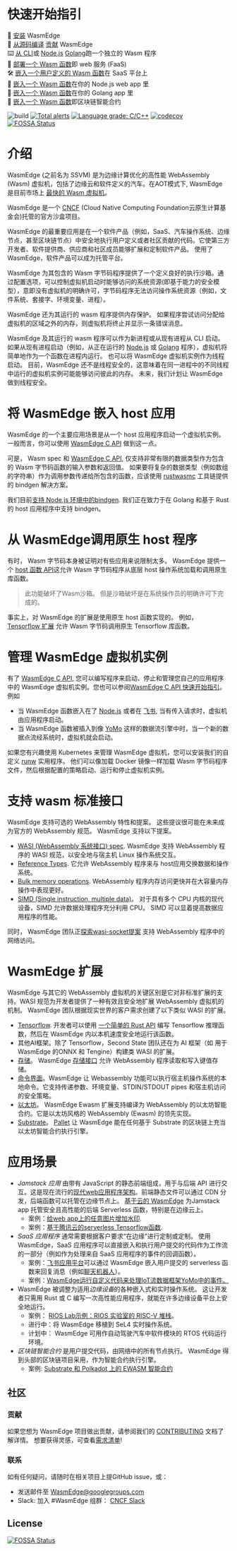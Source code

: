 
# 快速开始指引

🚀 [安装](docs/install.md) WasmEdge\
🤖 [从源码编译](docs/build.md)  [贡献](docs/contribution.md) WasmEdge\
⌨️  [从 CLI](docs/run.md)或 [Node.js](https://github.com/second-state/wasm-learning/tree/master/ssvm/file-example)  [Golang](https://github.com/second-state/WasmEdge-go/tree/master/examples/go_mtcnn)跑一个独立的 Wasm 程序\
💭 [部署一个 Wasm 函数](https://www.secondstate.io/articles/getting-started-with-function-as-a-service-in-rust/)即 web 服务 (FaaS)\
🛠 [嵌入一个用户定义的 Wasm 函数](http://reactor.secondstate.info/docs/user-create-a-bot.html)在  SaaS 平台上\
🔩 [嵌入一个 Wasm 函数](https://www.secondstate.io/articles/getting-started-with-rust-function/)在你的 Node.js web app 里\
🔌 [嵌入一个 Wasm 函数](https://github.com/second-state/WasmEdge-go/tree/master/examples/go_PassBytes)在你的 Golang app 里\
🔗 [嵌入一个 Wasm 函数](https://medium.com/ethereum-on-steroids/running-ethereum-smart-contracts-in-a-substrate-blockchain-56fbc27fc95a)即区块链智能合约 

![build](https://github.com/WasmEdge/WasmEdge/workflows/build/badge.svg)
[![Total alerts](https://img.shields.io/lgtm/alerts/g/WasmEdge/WasmEdge.svg?logo=lgtm&logoWidth=18)](https://lgtm.com/projects/g/WasmEdge/WasmEdge/alerts/)
[![Language grade: C/C++](https://img.shields.io/lgtm/grade/cpp/g/WasmEdge/WasmEdge.svg?logo=lgtm&logoWidth=18)](https://lgtm.com/projects/g/WasmEdge/WasmEdge/context:cpp)
[![codecov](https://codecov.io/gh/WasmEdge/WasmEdge/branch/master/graph/badge.svg)](https://codecov.io/gh/WasmEdge/WasmEdge)
[![FOSSA Status](https://app.fossa.com/api/projects/git%2Bgithub.com%2FWasmEdge%2FWasmEdge.svg?type=shield)](https://app.fossa.com/projects/git%2Bgithub.com%2FWasmEdge%2FWasmEdge?ref=badge_shield)

# 介绍

WasmEdge (之前名为 SSVM) 是为边缘计算优化的高性能 WebAssembly (Wasm) 虚拟机，包括了边缘云和软件定义的汽车。在AOT模式下, WasmEdge 是目前市场上 [最快的 Wasm 虚拟机](https://ieeexplore.ieee.org/document/9214403)。

WasmEdge 是一个 [CNCF](https://www.cncf.io/) (Cloud Native Computing Foundation云原生计算基金会)托管的官方沙盒项目。

WasmEdge 的最重要应用是在一个软件产品（例如，SaaS、汽车操作系统、边缘节点，甚至区块链节点）中安全地执行用户定义或者社区贡献的代码。它使第三方开发者、软件提供商、供应商和社区成员能够扩展和定制软件产品。 使用了 WasmEdge，软件产品可以成为托管平台。

WasmEdge 为其包含的 Wasm 字节码程序提供了一个定义良好的执行沙箱。通过配置选项，可以控制虚拟机启动时能够访问的系统资源(即基于能力的安全模型），意即没有虚拟机的明确许可，字节码程序无法访问操作系统资源（例如，文件系统、套接字、环境变量、进程）。

WasmEdge 还为其运行的 wasm 程序提供内存保护。 如果程序尝试访问分配给虚拟机的区域之外的内存，则虚拟机将终止并显示一条错误消息。

WasmEdge 及其运行的 wasm 程序可以作为新进程或从现有进程从 CLI 启动。 如果从现有进程启动（例如，从正在运行的 [Node.js](https://www.secondstate.io/articles/getting-started-with-rust-function/) 或 [Golang](https://github.com/second-state/wasmedge-go) 程序），虚拟机将简单地作为一个函数在进程内运行。 也可以将 WasmEdge 虚拟机实例作为线程启动。 目前，WasmEdge 还不是线程安全的，这意味着在同一进程中的不同线程中运行的虚拟机实例可能能够访问彼此的内存。 未来，我们计划让 WasmEdge 做到线程安全。


# 将 WasmEdge 嵌入 host 应用

WasmEdge 的一个主要应用场景是从一个 host 应用程序启动一个虚拟机实例。一般而言，你可以使用 [WasmEdge C API](https://github.com/WasmEdge/WasmEdge/blob/master/include/api/wasmedge.h.in) 做到这一点。

可是， Wasm spec 和 [WasmEdge C API](https://github.com/WasmEdge/WasmEdge/blob/master/include/api/wasmedge.h.in), 仅支持非常有限的数据类型作为包含的 Wasm 字节码函数的输入参数和返回值。 如果要将复杂的数据类型（例如数组的字符串）作为调用参数传递给所包含的函数，应该使用 [rustwasmc](https://github.com/second-state/rustwasmc) 工具链提供的 bindgen 解决方案。

我们目前[支持 Node.js 环境中的bindgen](https://www.secondstate.io/articles/getting-started-with-rust-function/). 我们正在致力于在 Golang 和基于 Rust 的 host 应用程序中支持 bindgen。

# 从 WasmEdge调用原生 host 程序

有时， Wasm 字节码本身被证明对有些应用来说限制太多。 WasmEdge 提供一个 [host 函数 API](https://github.com/WasmEdge/WasmEdge/blob/master/docs/host_function.md)这允许 Wasm 字节码程序从底层 host 操作系统加载和调用原生库函数。

>此功能破坏了Wasm沙箱。 但是沙箱破坏是在系统操作员的明确许可下完成的。

事实上，对 WasmEdge 的扩展是使用原生 host 函数实现的。 例如，[Tensorflow 扩展](https://www.secondstate.io/articles/wasi-tensorflow/) 允许 Wasm 字节码调用原生 Tensorflow 库函数。

# 管理 WasmEdge 虚拟机实例

有了 [WasmEdge C API](docs/c_api.md), 您可以编写程序来启动、停止和管理您自己的应用程序中的 WasmEdge 虚拟机实例。您也可以参阅[WasmEdge C API 快速开始指引](docs/c_api_quick_start.md)。例如 

* 当 WasmEdge 函数嵌入在了 [Node.js](https://www.secondstate.io/articles/getting-started-with-rust-function/) 或者在 [飞书](http://reactor.secondstate.info/docs/user-create-a-bot.html), 当有传入请求时，虚拟机由应用程序启动。
* 当 WasmEdge 函数被插入到像 [YoMo](https://github.com/yomorun/yomo-flow-ssvm-example) 这样的数据流引擎中时，当一个新的数据点流经系统时，虚拟机就会启动。

如果您有兴趣使用 Kubernetes 来管理 WasmEdge 虚拟机，您可以安装我们的自定义 [runw](https://github.com/second-state/runw) 实用程序。 他们可以像加载 Docker 镜像一样加载 Wasm 字节码程序文件，然后根据配置的策略启动、运行和停止虚拟机实例。

# 支持 wasm 标准接口

WasmEdge 支持可选的 WebAssembly 特性和提案。 这些提议很可能在未来成为官方的 WebAssembly 规范。 WasmEdge 支持以下提案。

* [WASI (WebAssembly 系统接口) spec](https://github.com/WebAssembly/WASI). WasmEdge 支持 WebAssembly 程序的 WASI 规范，以安全地与宿主机 Linux 操作系统交互。
* [Reference Types](https://webassembly.github.io/reference-types/core/). 它允许 WebAssembly 程序来与 host应用交换数据和操作系统。 
* [Bulk memory operations](https://github.com/WebAssembly/bulk-memory-operations/blob/master/proposals/bulk-memory-operations/Overview.md). WebAssembly 程序内存访问更快并在大容量内存操作中表现更好。
* [SIMD (Single instruction, multiple data)](https://github.com/second-state/SSVM/blob/master/docs/simd.md)。 对于具有多个 CPU 内核的现代设备，SIMD 允许数据处理程序充分利用 CPU。 SIMD 可以显着提高数据应用程序的性能。

同时， WasmEdge 团队正[探索wasi-socket提案](https://github.com/second-state/w13e_wasi_socket) 支持 WebAssembly 程序中的网络访问。 

# WasmEdge 扩展

WasmEdge 与其它的 WebAssembly 虚拟机的关键区别是它对非标准扩展的支持。WASI 规范为开发者提供了一种有效且安全地扩展 WebAssembly 虚拟机的机制。 WasmEdge 团队根据现实世界的客户需求创建了以下类似 WASI 的扩展。

* [Tensorflow](https://github.com/second-state/wasmedge-tensorflow). 开发者可以使用 [一个简单的 Rust API](https://crates.io/crates/ssvm_tensorflow_interface) 编写 Tensorflow 推理函数，然后在 WasmEdge 内以本机速度安全地运行该函数。
* 其他AI框架。除了 Tensorflow，Second State 团队还在为 AI 框架（如 用于 WasmEdge 的ONNX 和 Tengine）构建类 WASI 的扩展。
* [存储](https://github.com/second-state/wasmedge-storage)。 WasmEdge [存储接口](https://github.com/second-state/rust_native_storage_library) 允许 WebAssembly 程序读取和写入键值存储。
* [命令界面](https://github.com/second-state/wasmedge_process_interface)。WasmEdge 让 Webassembly 功能可以执行宿主机操作系统的本地命令。它支持传递参数、环境变量、STDIN/STDOUT pipes 和宿主机访问的安全策略。
* [以太坊](https://github.com/second-state/wasmedge-evmc)。 WasmEdge Ewasm 扩展支持编译为 WebAssembly 的以太坊智能合约。它是以太坊风格的 WebAssembly (Ewasm) 的领先实现。
* [Substrate](https://github.com/second-state/substrate-ssvm-node)。 [Pallet](https://github.com/second-state/pallet-ssvm) 让 WasmEdge 能在任何基于 Substrate 的区块链上充当以太坊智能合约执行引擎。


# 应用场景

* *Jamstack 应用* 由带有 JavaScript 的静态前端组成，用于与后端 API 进行交互。这是现在流行的[现代web应用程序架构](https://jamstack.org/)。前端静态文件可以通过 CDN 分发，后端函数可以托管在边缘节点上。 [基于云的 WasmEdge](https://www.secondstate.io/faas/) 为Jamstack app 托管安全且高性能的后端 Serverless 函数，特别是在边缘云上。 
  * 案例：[给web app上的任意图片增加水印](https://second-state.github.io/wasm-learning/faas/watermark/html/index.html).
  * 案例：[基于腾讯云的serverless Tensorflow函数](https://github.com/second-state/tencent-tensorflow-scf).
* *SaaS 应用程序* 通常需要根据客户要求“在边缘”进行定制或定制。 使用 WasmEdge，SaaS 应用程序可以直接嵌入和执行用户提交的代码作为工作流的一部分（例如作为处理来自 SaaS 应用程序的事件的回调函数）。
  * 案例：[飞书应用平台](http://reactor.secondstate.info/docs/user-create-a-bot.html)可以通过 WasmEdge 嵌入用户提交的 serverless 函数来回复消息（例如[聊天机器人](https://app.feishu.cn/app/cli_a08fe99f8169900d)）。
  * 案例：[WasmEdge运行自定义代码来处理IoT流数据框架YoMo中的事件。](https://github.com/yomorun/yomo-flow-ssvm-example)
* WasmEdge 被调整为适用*边缘设备*的各种嵌入式和实时操作系统。 这让开发者只需用 Rust 或 C 编写一次高性能应用程序，就能在许多边缘设备平台上安全地运行。 
  * 案例： [RIOS Lab示例：RIOS 实验室的 RISC-V 堆栈](https://rioslab.org/)。
  * 进行中：将 WasmEdge 移植到 SeL4 实时操作系统。
  * 计划中： WasmEdge 可用作自动驾驶汽车中软件模块的 RTOS 代码运行环境。
* *区块链智能合约* 是用户提交代码，由网络中的所有节点执行。 WasmEdge 得到头部的区块链项目采用，作为智能合约执行引擎。
  * 案例: [Substrate 和 Polkadot 上的 EWASM 智能合约](https://github.com/ParaState/substrate-ssvm-node)
  
  
## 社区

### 贡献

如果您想为 WasmEdge 项目做出贡献，请参阅我们的 [CONTRIBUTING](docs/CONTRIBUTING.md) 文档了解详情。 想要获得灵感，可查看[需求清单](docs/wish_list.md)!

### 联系

如有任何疑问，请随时在相关项目上提GitHub issue，或：

* 发送邮件至 [WasmEdge@googlegroups.com](https://groups.google.com/g/wasmedge/)
* Slack: 加入 #WasmEdge 组群： [CNCF Slack](https://slack.cncf.io/)

## License
[![FOSSA Status](https://app.fossa.com/api/projects/git%2Bgithub.com%2FWasmEdge%2FWasmEdge.svg?type=large)](https://app.fossa.com/projects/git%2Bgithub.com%2FWasmEdge%2FWasmEdge?ref=badge_large)
